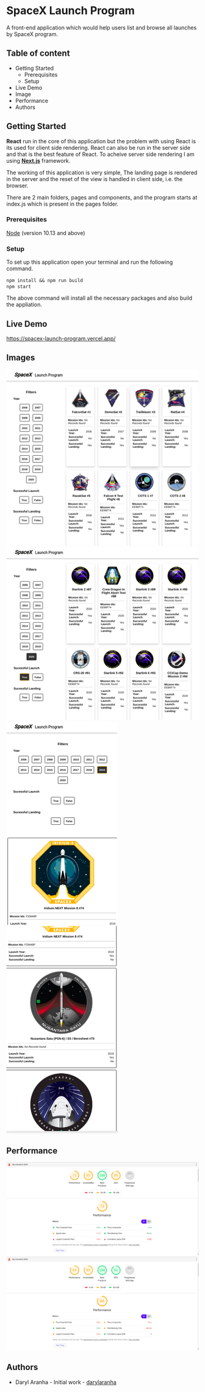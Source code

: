 # SpaceX Launch Program

A front-end application which would help users list and browse all launches by SpaceX program.

## Table of content
- Getting Started
    - Prerequisites
    - Setup
- Live Demo
- Image
- Performance
- Authors

## Getting Started

**React** run in the core of this application but the problem with using React is its used for client side rendering. React can also be run in the server side and that is the best feature of React. To acheive server side rendering I am using [**Next.js**](https://nextjs.org/) framework.

The working of this application is very simple, The landing page is rendered in the server and the reset of the view is handled in client side, i.e. the browser.

There are 2 main folders, pages and components, and the program starts at index.js which is present in the pages folder.

### Prerequisites

[Node](https://nodejs.org/en/) (version 10.13 and above)

### Setup

To set up this application open your terminal and run the following command.
```
npm install && npm run build
npm start

```
The above command will install all the necessary packages and also build the appliation.

## Live Demo
https://spacex-launch-program.vercel.app/

## Images
![ScreenShot 1](application-screenshot/Screenshot-1.png)
![ScreenShot 2](application-screenshot/Screenshot-2.png)
![ScreenShot 3](application-screenshot/Screenshot-3.png)
![ScreenShot 4](application-screenshot/Screenshot-4.png)

## Performance

![ScreenShot 1](application-screenshot/Screenshot-lighthouse-Desktop.png)
![ScreenShot 2](application-screenshot/Screenshot-lighthouse-Moble.png)

## Authors

- Daryl Aranha - Initial work - [darylaranha](https://github.com/DarylAranha)
